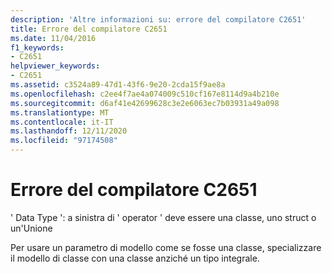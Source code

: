 ```yaml
---
description: 'Altre informazioni su: errore del compilatore C2651'
title: Errore del compilatore C2651
ms.date: 11/04/2016
f1_keywords:
- C2651
helpviewer_keywords:
- C2651
ms.assetid: c3524a89-47d1-43f6-9e20-2cda15f9ae8a
ms.openlocfilehash: c2ee4f7ae4a074009c510cf167e8114d9a4b210e
ms.sourcegitcommit: d6af41e42699628c3e2e6063ec7b03931a49a098
ms.translationtype: MT
ms.contentlocale: it-IT
ms.lasthandoff: 12/11/2020
ms.locfileid: "97174508"
---
```

# <a name="compiler-error-c2651"></a>Errore del compilatore C2651

' Data Type ': a sinistra di ' operator ' deve essere una classe, uno struct o un'Unione

Per usare un parametro di modello come se fosse una classe, specializzare il modello di classe con una classe anziché un tipo integrale.
